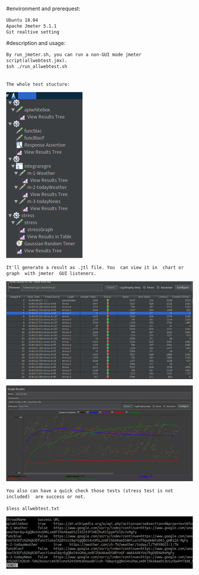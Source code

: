 #environment and prerequest:
	
	Ubuntu 18.04
	Apache Jmeter 5.1.1
 	Git realtive setting


#description and usage:

    By run_jmeter.sh, you can run a non-GUI mode jmeter script(allwebtest.jmx).
	$sh ./run_allwebtest.sh


    The whole test stucture:

![](https://github.com/k-eeer/jmetertest/blob/master/testStructure.png)


    It'll generate a result as .jtl file. You  can view it in  chart or graph  with jmeter  GUI listeners.

![](https://github.com/k-eeer/jmetertest/blob/master/reaultChart.png)

![](https://github.com/k-eeer/jmetertest/blob/master/stressGraph.png)



    You also can have a quick check those tests (stress test is not included)  are success or not.

    $less allwebtest.txt

![](https://github.com/k-eeer/jmetertest/blob/master/quickResult.png)





